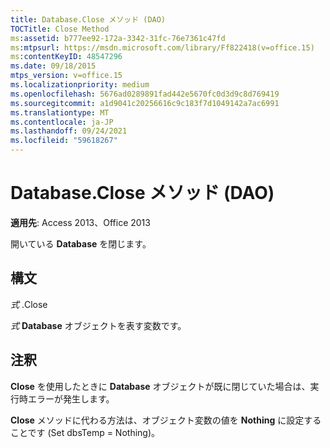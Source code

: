 ```yaml
---
title: Database.Close メソッド (DAO)
TOCTitle: Close Method
ms:assetid: b777ee92-172a-3342-31fc-76e7361c47fd
ms:mtpsurl: https://msdn.microsoft.com/library/Ff822418(v=office.15)
ms:contentKeyID: 48547296
ms.date: 09/18/2015
mtps_version: v=office.15
ms.localizationpriority: medium
ms.openlocfilehash: 5676ad0289891fad442e5670fc0d3d9c8d769419
ms.sourcegitcommit: a1d9041c20256616c9c183f7d1049142a7ac6991
ms.translationtype: MT
ms.contentlocale: ja-JP
ms.lasthandoff: 09/24/2021
ms.locfileid: "59618267"
---
```

# <a name="databaseclose-method-dao"></a>Database.Close メソッド (DAO)


**適用先**: Access 2013、Office 2013

開いている **Database** を閉じます。

## <a name="syntax"></a>構文

*式* .Close

*式* **Database** オブジェクトを表す変数です。

## <a name="remarks"></a>注釈

**Close** を使用したときに **Database** オブジェクトが既に閉じていた場合は、実行時エラーが発生します。

**Close** メソッドに代わる方法は、オブジェクト変数の値を **Nothing** に設定することです (Set dbsTemp = Nothing)。

